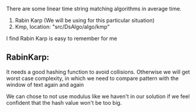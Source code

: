 There are some linear time string matching algorithms in average time.
1. Rabin Karp (We will be using for this particular situation)
2. Kmp, location: "src/DsAlgo/algo/kmp"

I find Rabin Karp is easy to remember for me


## RabinKarp:
It needs a good hashing function to avoid collisions. Otherwise we will get worst case complexity, in which we need to compare pattern with the window of text again and again

We can chose to not use modulus like we haven't in our solution if we feel confident that the hash value won't be too big.